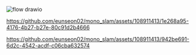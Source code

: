 
![flow drawio](https://github.com/eunseon02/mono_slam/assets/108911413/ff1edf0e-7fda-4a13-8a73-94c7f49794bd)


https://github.com/eunseon02/mono_slam/assets/108911413/1e268a95-4176-4b27-b27e-80c91d2b4666



https://github.com/eunseon02/mono_slam/assets/108911413/942be691-6d2c-4542-acdf-c06cba632574

